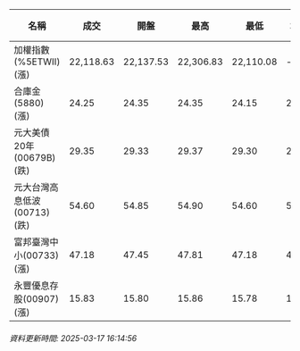 | 名稱 | 成交 | 開盤 | 最高 | 最低 | 均價 | 成交金額(億) | 昨收 | 漲跌幅 | 漲跌 | 總量 | 昨量 | 振幅 |
| -------- | -------- | -------- | -------- |-------- | -------- | -------- |-------- |-------- |-------- | -------- | -------- |-------- |
|加權指數(%5ETWII) (漲)|22,118.63|22,137.53|22,306.83|22,110.08|-|3,028.15|21,968.05|0.69%|150.58|6,321,645|0|0.90%|
|合庫金(5880) (漲)|24.25|24.35|24.35|24.15|24.22|2.66|24.15|0.41%|0.10|10,987|7,136|0.83%|
|元大美債20年(00679B) (跌)|29.35|29.33|29.37|29.30|29.33|8.28|29.36|0.03%|0.01|28,218|34,076|0.24%|
|元大台灣高息低波(00713) (跌)|54.60|54.85|54.90|54.60|54.73|10.81|54.70|0.18%|0.10|19,748|12,219|0.55%|
|富邦臺灣中小(00733) (漲)|47.18|47.45|47.81|47.18|47.55|0.411|47.10|0.17%|0.08|864|1,386|1.34%|
|永豐優息存股(00907) (漲)|15.83|15.80|15.86|15.78|15.82|0.274|15.78|0.32%|0.05|1,731|1,315|0.51%|
###### 資料更新時間: 2025-03-17 16:14:56